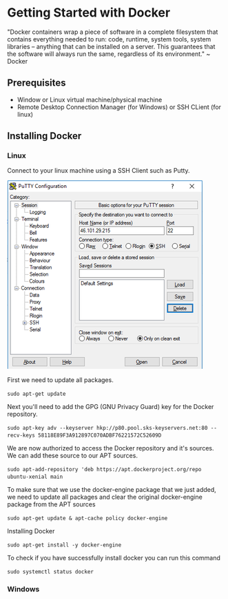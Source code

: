 # Getting Started with Docker

"Docker containers wrap a piece of software in a complete filesystem that contains everything needed to run: code, runtime, system tools, system libraries – anything that can be installed on a server. This guarantees that the software will always run the same, regardless of its environment." ~ Docker

## Prerequisites

* Window or Linux virtual machine/physical machine
* Remote Desktop Connection Manager (for Windows) or SSH CLient (for linux)

## Installing Docker

### Linux

Connect to your linux machine using a SSH Client such as Putty.

!["Putty SSH Client"](https://github.com/developersworkspace/OpenDocs/blob/master/Getting-Started-With-Docker/screenshots/putty.PNG?raw=true)

First we need to update all packages.

`sudo apt-get update`

Next you'll need to add the GPG (GNU Privacy Guard) key for the Docker repository.

`sudo apt-key adv --keyserver hkp://p80.pool.sks-keyservers.net:80 --recv-keys 58118E89F3A912897C070ADBF76221572C52609D`

We are now authorized to access the Docker repository and it's sources. We can add these source to our APT sources.

`sudo apt-add-repository 'deb https://apt.dockerproject.org/repo ubuntu-xenial main`

To make sure that we use the docker-engine package that we just added, we need to update all packages and clear the original docker-engine package from the APT sources

`sudo apt-get update & apt-cache policy docker-engine`

Installing Docker

`sudo apt-get install -y docker-engine`

To check if you have successfully install docker you can run this command

`sudo systemctl status docker`


### Windows





